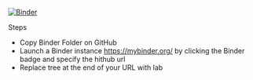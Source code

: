 [![Binder](https://mybinder.org/badge_logo.svg)](https://mybinder.org/v2/gh/pradyjswl/TagAuditor/main)

Steps
- Copy Binder Folder on GitHub
- Launch a Binder instance https://mybinder.org/ by clicking the Binder badge and specify the hithub url
- Replace tree at the end of your URL with lab
